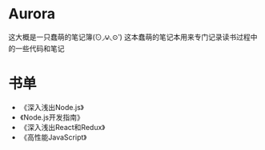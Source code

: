 # Aurora
这大概是一只蠢萌的笔记簿(́⊙◞౪◟⊙‵)
这本蠢萌的笔记本用来专门记录读书过程中的一些代码和笔记

# 书单
* 《深入浅出Node.js》
* 《Node.js开发指南》
* 《深入浅出React和Redux》
* 《高性能JavaScript》
